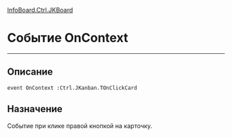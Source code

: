 ﻿---
Link: InfoBoard.Ctrl.JKBoard.@OnContext
---

<!---  Навигация
[Имя проекта](#) :
-->
[InfoBoard.Ctrl.JKBoard](Default)

# Событие OnContext
---

## Описание

    event OnContext :Ctrl.JKanban.TOnClickCard

<!--
## Аргументы{#Args}

### Аргумент1

Описание аргумента 1
-->

## Назначение

Событие при клике правой кнопкой на карточку.

<!--
## Пример

    OnContext...
-->

